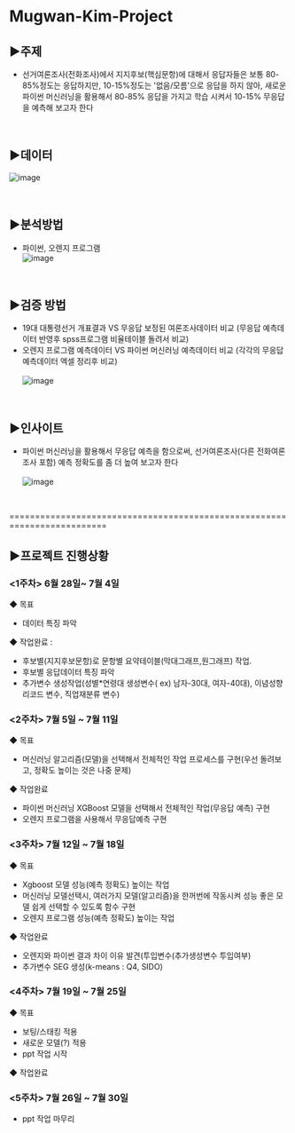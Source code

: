 # Mugwan-Kim-Project

## ▶주제 
 - 선거여론조사(전화조사)에서 지지후보(핵심문항)에 대해서 응답자들은 보통 80-85%정도는 응답하지만, 10-15%정도는 '없음/모름'으로 응답을 하지 않아, 새로운 파이썬 머신러닝을 활용해서 80-85% 응답을 가지고 학습 시켜서 10-15% 무응답을 예측해 보고자 한다

<br>

## ▶데이터
![image](https://user-images.githubusercontent.com/83946378/127790460-3aeaab78-4ef1-404a-bde1-b53437f74be0.png)

<br>

## ▶분석방법
 - 파이썬, 오렌지 프로그램<br>
![image](https://user-images.githubusercontent.com/83946378/128140129-3bd21c7e-58e0-4aca-9118-8d283772a364.png)

<br>

## ▶검증 방법
 - 19대 대통령선거 개표결과 VS 무응답 보정된 여론조사데이터 비교 (무응답 예측데이터 반영후 spss프로그램 비율테이블 돌려서 비교)
 - 오렌지 프로그램 예측데이터 VS 파이썬 머신러닝 예측데이터 비교 (각각의 무응답 예측데이터 엑셀 정리후 비교)<br><br>
![image](https://user-images.githubusercontent.com/83946378/128140663-6ca079d9-5d77-4d2d-8d65-9d9cc4d01e05.png)

<br>

## ▶인사이트
 - 파이썬 머신러닝을 활용해서 무응답 예측을 함으로써, 선거여론조사(다른 전화여론조사 포함) 예측 정확도를 좀 더 높여 보고자 한다<br><br>
![image](https://user-images.githubusercontent.com/83946378/128139879-e1baf5a9-275c-45a6-8f44-0aea6cc47544.png)

<br>

=========================================================================


## ▶프로젝트 진행상황<br>
### <1주차> 6월 28일~ 7월 4일
 ◆ 목표
  - 데이터 특징 파악

 ◆ 작업완료 : 
  - 후보별(지지후보문항)로 문항별 요약테이블(막대그래프,원그래프) 작업.
  - 후보별 응답데이터 특징 파악
  - 추가변수 생성작업(성별*연령대 생성변수( ex) 남자-30대, 여자-40대), 이념성향 리코드 변수, 직업재분류 변수)<br>

### <2주차> 7월 5일 ~ 7월 11일
 ◆ 목표
  - 머신러닝 알고리즘(모델)을 선택해서 전체적인 작업 프로세스를 구현(우선 돌려보고, 정확도 높이는 것은 나중 문제)

 ◆ 작업완료
  - 파이썬 머신러닝 XGBoost 모델을 선택해서 전체적인 작업(무응답 예측) 구현
  - 오렌지 프로그램을 사용해서 무응답예측 구현<br>

### <3주차> 7월 12일 ~ 7월 18일
 ◆ 목표
  - Xgboost 모델 성능(예측 정확도) 높이는 작업
  - 머신러닝 모델선택시, 여러가지 모델(알고리즘)을 한꺼번에 작동시켜 성능 좋은 모델 쉽게 선택할 수 있도록 함수 구현
  - 오렌지 프로그램 성능(예측 정확도) 높이는 작업
 
 ◆ 작업완료
  - 오렌지와 파이썬 결과 차이 이유 발견(투입변수(추가생성변수 투입여부) 
  - 추가변수 SEG 생성(k-means : Q4, SIDO)

### <4주차> 7월 19일 ~ 7월 25일
 ◆ 목표
  - 보팅/스태킹 적용
  - 새로운 모델(?) 적용
  - ppt 작업 시작
 
 ◆ 작업완료
 
 
### <5주차> 7월 26일 ~ 7월 30일 
  - ppt 작업 마무리
